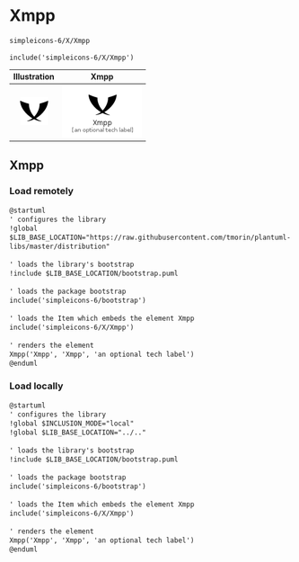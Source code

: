 # Xmpp


```text
simpleicons-6/X/Xmpp
```

```text
include('simpleicons-6/X/Xmpp')
```



| Illustration | Xmpp |
| :---: | :---: |
| ![illustration for Illustration](../../simpleicons-6/X/Xmpp.png) | ![illustration for Xmpp](../../simpleicons-6/X/Xmpp.Local.png) |




## Xmpp

### Load remotely
```plantuml
@startuml
' configures the library
!global $LIB_BASE_LOCATION="https://raw.githubusercontent.com/tmorin/plantuml-libs/master/distribution"

' loads the library's bootstrap
!include $LIB_BASE_LOCATION/bootstrap.puml

' loads the package bootstrap
include('simpleicons-6/bootstrap')

' loads the Item which embeds the element Xmpp
include('simpleicons-6/X/Xmpp')

' renders the element
Xmpp('Xmpp', 'Xmpp', 'an optional tech label')
@enduml
```

### Load locally
```plantuml
@startuml
' configures the library
!global $INCLUSION_MODE="local"
!global $LIB_BASE_LOCATION="../.."

' loads the library's bootstrap
!include $LIB_BASE_LOCATION/bootstrap.puml

' loads the package bootstrap
include('simpleicons-6/bootstrap')

' loads the Item which embeds the element Xmpp
include('simpleicons-6/X/Xmpp')

' renders the element
Xmpp('Xmpp', 'Xmpp', 'an optional tech label')
@enduml
```

